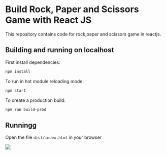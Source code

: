 # Build Rock, Paper and Scissors Game with React JS

This repository contains code for rock,paper and scissors game in reactjs.


## Building and running on localhost

First install dependencies:

```sh
npm install
```

To run in hot module reloading mode:

```sh
npm start
```

To create a production build:

```sh
npm run build-prod
```

## Runningg

Open the file `dist/index.html` in your browser

<img src = "C:\Users\pranav rushi\Desktop\1.jpg">

